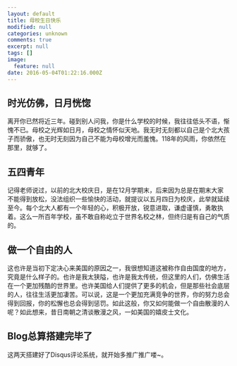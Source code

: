 ```yaml
---
layout: default
title: 母校生日快乐
modified: null
categories: unknown
comments: true
excerpt: null
tags: []
image:
  feature: null
date: 2016-05-04T01:22:16.000Z
---
```


## 时光仿佛，日月恍惚

离开你已然将近三年。碰到别人问我，你是什么学校的时候，我往往低头不语，惭愧不已。母校之光辉如日月，母校之情怀似天地。我无时无刻都以自己是个北大孩子而骄傲，也无时无刻因为自己不能为母校增光而羞愧。118年的风雨，你依然在那里，就够了。

## 五四青年

记得老师说过，以前的北大校庆日，是在12月学期末，后来因为总是在期末大家不能得到放松，没法组织一些愉快的活动，就提议以五月四日为校庆，此举就延续至今。每个北大人都有一个年轻的心，积极开放，锐意进取，谦虚谨慎，勇敢执着。这么一所百年学校，虽不敢自称屹立于世界名校之林，但终归是有自己的气质的。

## 做一个自由的人

这也许是当初下定决心来美国的原因之一，我很想知道这被称作自由国度的地方，究竟是什么样子的。也许是我太狭隘，也许是我太传统，但这里的人们，仿佛生活在一个更加残酷的世界里。也许美国给人们提供了更多的机会，但是那些社会底层的人，往往生活更加凄苦。可以说，这是一个更加充满竞争的世界，你的努力总会得到回报，你的松懈也总会得到惩罚。如此这般，你又如何能做一个自由散漫的人呢？如此想来，昔日南朝之清谈散漫之风，一如美国的嬉皮士文化。

## Blog总算搭建完毕了

这两天搭建好了Disqus评论系统，就开始多推广推广喽~。
